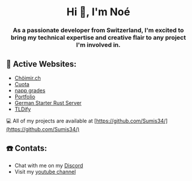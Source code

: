 <h1 align="center">Hi 👋, I'm Noé</h1>
<h3 align="center">As a passionate developer from Switzerland, I'm excited to bring my technical expertise and creative flair to any project I'm involved in.</h3>

## 🔭 Active Websites:
 - [Chöimir.ch](https://chöimir.ch)
 - [Cuota](https://cuota.ch)
 - [napp grades](https://napp.noekrebs.ch)
 - [Portfolio](https://noekrebs.ch)
 - [German Starter Rust Server](https://german-starter-website.vercel.app)
 - [TLDify](https://tldify.noekrebs.ch)

💻 All of my projects are available at [https://github.com/Sumis34/](https://github.com/Sumis34/)

## ☎️ Contats:
 - Chat with me on my [Discord](https://discord.gg/rZSYr5zrE8)
 - Visit my [youtube channel](https://www.youtube.com/@noekrebs)
